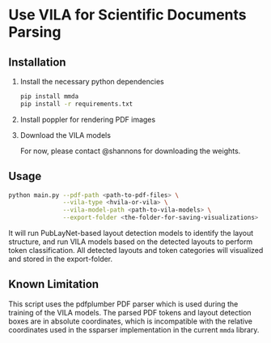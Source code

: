 # Use VILA for Scientific Documents Parsing

## Installation 

1. Install the necessary python dependencies
    ```bash
    pip install mmda
    pip install -r requirements.txt
    ```
2. Install poppler for rendering PDF images
3. Download the VILA models

    For now, please contact @shannons for downloading the weights. 

## Usage

```bash
python main.py --pdf-path <path-to-pdf-files> \
               --vila-type <hvila-or-vila> \
               --vila-model-path <path-to-vila-models> \
               --export-folder <the-folder-for-saving-visualizations>
```
It will run PubLayNet-based layout detection models to identify the layout structure, and run
VILA models based on the detected layouts to perform token classification. All detected layouts
and token categories will visualized and stored in the export-folder.

## Known Limitation 

This script uses the pdfplumber PDF parser which is used during the training of the VILA models. 
The parsed PDF tokens and layout detection boxes are in absolute coordinates, which is incompatible 
with the relative coordinates used in the ssparser implementation in the current `mmda` library.